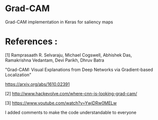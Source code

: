 # Grad-CAM
Grad-CAM implementation in Keras for saliency maps

# References : 

[1] Ramprasaath R. Selvaraju, Michael Cogswell, Abhishek Das, Ramakrishna Vedantam, Devi Parikh, Dhruv Batra 

"Grad-CAM: Visual Explanations from Deep Networks via Gradient-based Localization"

https://arxiv.org/abs/1610.02391

[2] http://www.hackevolve.com/where-cnn-is-looking-grad-cam/


[3] https://www.youtube.com/watch?v=YwjDRw0MELw

I added comments to make the code understandable to everyone
